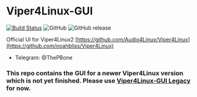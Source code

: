 # Viper4Linux-GUI
[![Build Status](https://travis-ci.org/Audio4Linux/Viper4Linux-GUI.svg?branch=master)](https://travis-ci.org/ThePBone/Viper4Linux-GUI) ![GitHub](https://img.shields.io/github/license/Audio4Linux/Viper4Linux-GUI) ![GitHub release](https://img.shields.io/github/release/Audio4Linux/Viper4Linux-GUI)

Official UI for Viper4Linux2 [https://github.com/Audio4Linux/Viper4Linux](https://github.com/noahbliss/Viper4Linux)
* Telegram: @ThePBone

### This repo contains the GUI for a newer Viper4Linux version which is not yet finished. Please use [Viper4Linux-GUI Legacy](https://github.com/ThePBone/Viper4Linux-GUI) for now.
